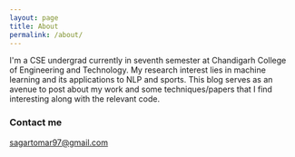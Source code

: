 ```yaml
---
layout: page
title: About
permalink: /about/
---
```


I'm a CSE undergrad currently in seventh semester at Chandigarh College of Engineering and Technology. My research interest lies in machine learning and its applications to NLP and sports.
This blog serves as an avenue to post about my work and some techniques/papers that I find interesting along with the relevant code.

### Contact me

[sagartomar97@gmail.com](mailto:sagartomar97@gmail.com)

